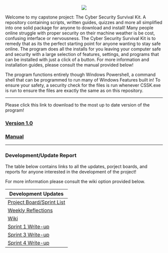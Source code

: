 <p align="center">
  <img src="https://github.com/FlameSpyro/Cyber-Security-Survival-Kit/assets/70916199/71130dc6-b10a-4af2-a76c-688902441c98" />
</p>

Welcome to my capstone project: The Cyber Security Survival Kit. A repository containing scripts, written guides, quizzes and more all simplified into one solid package for anyone to download and install! Many people online struggle with proper security on their machine weather is be cost, confusing interface or nervousness. The Cyber Security Survival Kit is to remedy that as its the perfect starting point for anyone wanting to stay safe online. The program does all the installs for you leaving your computer safe and security with a large selection of features, settings, and programs that can be installed with just a click of a button. For more information and installation guides, please consult the manual provided below!

The program functions entirely though Windows Powershell, a command shell that can be programmed to run many of Windows Features built in! To ensure your safety, a security check for the files is run whenever CSSK.exe is run to ensure the files are exactly the same as on this repository.

***

Please click this link to download to the most up to date version of the program!

### [Version 1.0](https://github.com/FlameSpyro/Cyber-Security-Survival-Kit/blob/main/CSSK.zip)

### [Manual](https://github.com/FlameSpyro/Cyber-Security-Survival-Kit/blob/main/Database/Manual%20Draft.pdf)

***

### Development/Update Report

The table below contains links to all the updates, porject boards, and reports for anyone interested in the development of the project!

For more information please consult the wiki option provided below.

| Development Updates  |
| ------------- |
| [Project Board/Sprint List](https://github.com/users/FlameSpyro/projects/3) |
| [Weekly Reflections](https://github.com/FlameSpyro/Cyber-Security-Survival-Kit/wiki/Reflections) |
| [Wiki](https://github.com/FlameSpyro/Cyber-Security-Survival-Kit/wiki) |
| [Sprint 1 Write-up](https://github.com/FlameSpyro/Cyber-Security-Survival-Kit/wiki/Sprint-1-Write%E2%80%90up) |
| [Sprint 3 Write-up](https://github.com/FlameSpyro/Cyber-Security-Survival-Kit/wiki/Sprint-3-Report) | 
| [Sprint 4 Write-up](https://github.com/FlameSpyro/Cyber-Security-Survival-Kit/wiki/Sprint-4-Report) |


